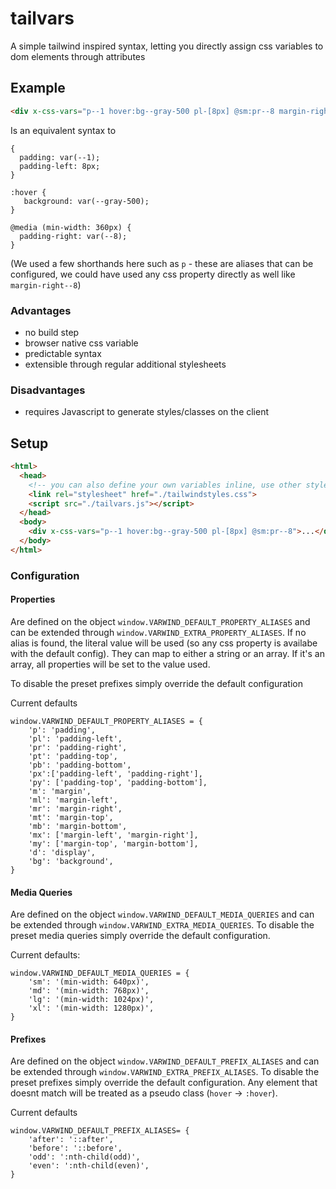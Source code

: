 # tailvars

A simple tailwind inspired syntax, letting you directly assign css variables to dom elements through attributes

## Example
```html
<div x-css-vars="p--1 hover:bg--gray-500 pl-[8px] @sm:pr--8 margin-right--4">...</div>
```

Is an equivalent syntax to

```
{
  padding: var(--1);
  padding-left: 8px;
}

:hover {
   background: var(--gray-500);
}

@media (min-width: 360px) {
  padding-right: var(--8);
}
```

(We used a few shorthands here such as `p` - these are aliases that can be configured, we could have used any css property directly as well like `margin-right--8`)

### Advantages
- no build step
- browser native css variable
- predictable syntax
- extensible through regular additional stylesheets

### Disadvantages
- requires Javascript to generate styles/classes on the client

## Setup
```html
<html>
  <head>
    <!-- you can also define your own variables inline, use other stylesheets defining css variables or combine multiple options -->
    <link rel="stylesheet" href="./tailwindstyles.css">
    <script src="./tailvars.js"></script>
  </head>
  <body>
    <div x-css-vars="p--1 hover:bg--gray-500 pl-[8px] @sm:pr--8">...</div>
  </body>
</html>
```

### Configuration

#### Properties
Are defined on the object `window.VARWIND_DEFAULT_PROPERTY_ALIASES` and can be extended through `window.VARWIND_EXTRA_PROPERTY_ALIASES`.
If no alias is found, the literal value will be used (so any css property is availabe with the default config).
They can map to either a string or an array. If it's an array, all properties will be set to the value used.

To disable the preset prefixes simply override the default configuration

Current defaults
```
window.VARWIND_DEFAULT_PROPERTY_ALIASES = {
    'p': 'padding',
    'pl': 'padding-left',
    'pr': 'padding-right',
    'pt': 'padding-top',
    'pb': 'padding-bottom',
    'px':['padding-left', 'padding-right'],
    'py': ['padding-top', 'padding-bottom'],
    'm': 'margin',
    'ml': 'margin-left',
    'mr': 'margin-right',
    'mt': 'margin-top',
    'mb': 'margin-bottom',
    'mx': ['margin-left', 'margin-right'],
    'my': ['margin-top', 'margin-bottom'],
    'd': 'display',
    'bg': 'background',
}
```

#### Media Queries

Are defined on the object `window.VARWIND_DEFAULT_MEDIA_QUERIES` and can be extended through `window.VARWIND_EXTRA_MEDIA_QUERIES`.
To disable the preset media queries simply override the default configuration.

Current defaults:
```
window.VARWIND_DEFAULT_MEDIA_QUERIES = {
    'sm': '(min-width: 640px)',
    'md': '(min-width: 768px)',
    'lg': '(min-width: 1024px)',
    'xl': '(min-width: 1280px)',
}
```


#### Prefixes

Are defined on the object `window.VARWIND_DEFAULT_PREFIX_ALIASES` and can be extended through `window.VARWIND_EXTRA_PREFIX_ALIASES`.
To disable the preset prefixes simply override the default configuration. Any element that doesnt match will be treated as a pseudo class (`hover` -> `:hover`).

Current defaults
```
window.VARWIND_DEFAULT_PREFIX_ALIASES= {
    'after': '::after',
    'before': '::before',
    'odd': ':nth-child(odd)',
    'even': ':nth-child(even)',
}
```
